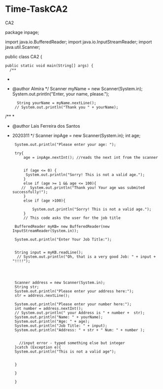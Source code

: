 # Time-TaskCA2
CA2

package inpage;

import java.io.BufferedReader;
import java.io.InputStreamReader;
import java.util.Scanner;

public class CA2 {

    public static void main(String[] args) {
      /** 
 *
 * @author Almira
 */
        Scanner myName = new Scanner(System.in);
        System.out.println("Enter, your name, please.");

     
         String yourName = myName.nextLine();
        // System.out.println("Thank you " + yourName);       
/**
 *
 * @author Lais Ferreira dos Santos
 * 2020311
 */
        Scanner inpAge = new Scanner(System.in);
        int age; 
        
        System.out.println("Please enter your age: ");
        
        try{
            age = inpAge.nextInt(); //reads the next int from the scanner
            
            
            if (age <= 0) {
             System.out.println("Sorry! This is not a valid age.");
            }
            else if (age >= 1 && age <= 100){
           //  System.out.println("Thank you! Your age was submited successfully!");
            }
            else if (age >100){
            
                System.out.println("Sorry! This is not a valid age.");
            } 
            // This code asks the user for the job title
                         
        BufferedReader myKB= new BufferedReader(new InputStreamReader(System.in));
            
        System.out.println("Enter Your Job Title:");
        
          
        String input = myKB.readLine();
         // System.out.println("Oh, that is a very good Job: " + input + "!!!!");
        
            
            
            
        Scanner address = new Scanner(System.in);
        String str;
        System.out.println("Please enter your address here:");
        str = address.nextLine();
        
        System.out.println("Please enter your number here:");
        int number = address.nextInt();
        // System.out.println(" your Address is " + number +  str);
        System.out.println("Name: " + yourName);
        System.out.println("Age: " + age);
        System.out.println("Job Title: " + input);
        System.out.println("Address: " + str + " Num: " + number );
       
       
          //input error - typed something else but integer         
        }catch (Exception e){
        System.out.println("This is not a valid age");
          
          
        }    
            
        }       
            
        }
    


